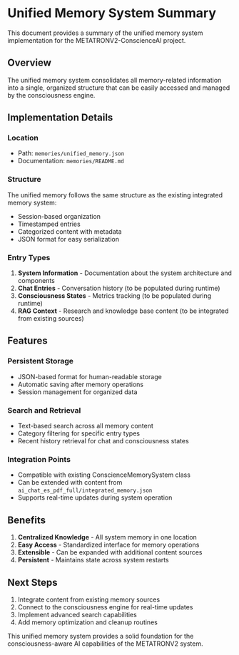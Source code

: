 # Unified Memory System Summary

This document provides a summary of the unified memory system implementation for the METATRONV2-ConscienceAI project.

## Overview

The unified memory system consolidates all memory-related information into a single, organized structure that can be easily accessed and managed by the consciousness engine.

## Implementation Details

### Location
- Path: `memories/unified_memory.json`
- Documentation: `memories/README.md`

### Structure
The unified memory follows the same structure as the existing integrated memory system:
- Session-based organization
- Timestamped entries
- Categorized content with metadata
- JSON format for easy serialization

### Entry Types
1. **System Information** - Documentation about the system architecture and components
2. **Chat Entries** - Conversation history (to be populated during runtime)
3. **Consciousness States** - Metrics tracking (to be populated during runtime)
4. **RAG Context** - Research and knowledge base content (to be integrated from existing sources)

## Features

### Persistent Storage
- JSON-based format for human-readable storage
- Automatic saving after memory operations
- Session management for organized data

### Search and Retrieval
- Text-based search across all memory content
- Category filtering for specific entry types
- Recent history retrieval for chat and consciousness states

### Integration Points
- Compatible with existing ConscienceMemorySystem class
- Can be extended with content from `ai_chat_es_pdf_full/integrated_memory.json`
- Supports real-time updates during system operation

## Benefits

1. **Centralized Knowledge** - All system memory in one location
2. **Easy Access** - Standardized interface for memory operations
3. **Extensible** - Can be expanded with additional content sources
4. **Persistent** - Maintains state across system restarts

## Next Steps

1. Integrate content from existing memory sources
2. Connect to the consciousness engine for real-time updates
3. Implement advanced search capabilities
4. Add memory optimization and cleanup routines

This unified memory system provides a solid foundation for the consciousness-aware AI capabilities of the METATRONV2 system.